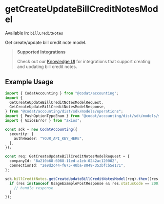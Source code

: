 # getCreateUpdateBillCreditNotesModel
Available in: `billCreditNotes`

Get create/update bill credit note model.

> **Supported Integrations**
> 
> Check out our [Knowledge UI](https://knowledge.codat.io/supported-features/accounting?view=tab-by-data-type&dataType=billCreditNotes) for integrations that support creating and updating bill credit notes.

## Example Usage
```typescript
import { CodatAccounting } from "@codat/accounting";
import {
  GetCreateUpdateBillCreditNotesModelRequest,
  GetCreateUpdateBillCreditNotesModelResponse,
} from "@codat/accounting/dist/sdk/models/operations";
import { PushOptionTypeEnum } from "@codat/accounting/dist/sdk/models/shared";
import { AxiosError } from "axios";

const sdk = new CodatAccounting({
  security: {
    authHeader: "YOUR_API_KEY_HERE",
  },
});

const req: GetCreateUpdateBillCreditNotesModelRequest = {
  companyId: "8a210b68-6988-11ed-a1eb-0242ac120002",
  connectionId: "2e9d2c44-f675-40ba-8049-353bfcb5e171",
};

sdk.billCreditNotes.getCreateUpdateBillCreditNotesModel(req).then((res: GetCreateUpdateBillCreditNotesModelResponse | AxiosError) => {
  if (res instanceof UsageExamplePostResponse && res.statusCode == 200) {
    // handle response
  }
});
```